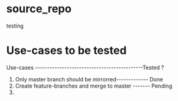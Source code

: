 # source_repo
testing
# Use-cases to be tested
Use-cases --------------------------------------------Tested ?
1. Only master branch should be mirrorred-------------  Done
2. Create feature-branches and merge to master -------  Pending
3.
